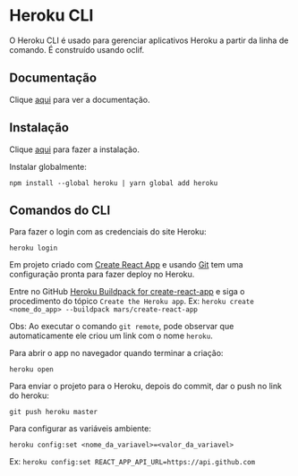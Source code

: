 # Heroku CLI

O Heroku CLI é usado para gerenciar aplicativos Heroku a partir da linha de comando. É construído usando oclif.

## Documentação

Clique [aqui](https://github.com/heroku/cli) para ver a documentação.

## Instalação

Clique [aqui](https://www.npmjs.com/package/heroku) para fazer a instalação.

Instalar globalmente:

```
npm install --global heroku | yarn global add heroku
```

## Comandos do CLI

Para fazer o login com as credenciais do site Heroku:

```
heroku login
```

Em projeto criado com [Create React App](../nodejs/libs/create-react-app.md) e usando [Git](../version-control/git.md) tem uma configuração pronta para fazer deploy no Heroku.

Entre no GitHub [Heroku Buildpack for create-react-app](https://github.com/mars/create-react-app-buildpack#user-content-generate-a-react-app) e siga o procedimento do tópico `Create the Heroku app`. Ex: `heroku create <nome_do_app> --buildpack mars/create-react-app`

Obs: Ao executar o comando `git remote`, pode observar que automaticamente ele criou um link com o nome `heroku`.

Para abrir o app no navegador quando terminar a criação:

```
heroku open
```

Para enviar o projeto para o Heroku, depois do commit, dar o push no link do heroku:

```
git push heroku master
```

Para configurar as variáveis ambiente:

```
heroku config:set <nome_da_variavel>=<valor_da_variavel>
```

Ex: `heroku config:set REACT_APP_API_URL=https://api.github.com`